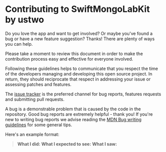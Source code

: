 # Contributing to SwiftMongoLabKit by ustwo

Do you love the app and want to get involved? Or maybe you've found a bug or 
have a new feature suggestion? Thanks! There are plenty of ways you can help.

Please take a moment to review this document in order to make the contribution 
process easy and effective for everyone involved.

Following these guidelines helps to communicate that you respect the time of the 
developers managing and developing this open source project. In return, they 
should reciprocate that respect in addressing your issue or assessing patches 
and features.

The [issue tracker](https://github.com/ustwo/swift-mongolab-kit/issues) is the preferred channel for bug reports, features requests 
and submitting pull requests.

A bug is a demonstrable problem that is caused by the code in the repository. 
Good bug reports are extremely helpful - thank you! If you're new to writing bug 
reports we advise reading the [MDN Bug writing guidelines](https://developer.mozilla.org/en-US/docs/Mozilla/QA/Bug_writing_guidelines) for some general tips.

Here's an example format:

> **What I did:**
> **What I expected to see:**
> **What I saw:**
